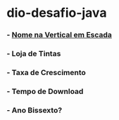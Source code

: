 # dio-desafio-java

### - [Nome na Vertical em Escada](https://github.com/andrehugofernandes/dio-desafio-java/blob/main/AnoBissexto.java)
### - Loja de Tintas
### - Taxa de Crescimento
### - Tempo de Download
### - Ano Bissexto?
